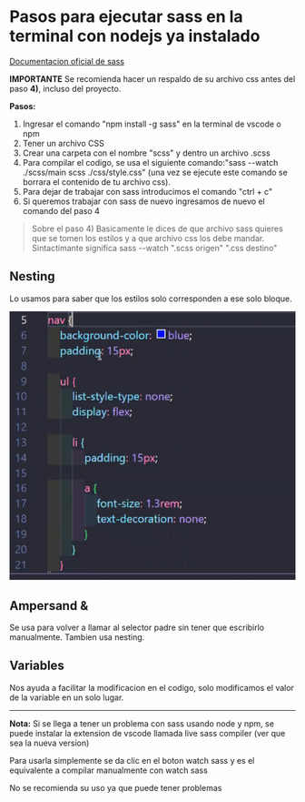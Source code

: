 # Pasos para ejecutar sass en la terminal con nodejs ya instalado

[Documentacion oficial de sass](https://sass-lang.com/guide)

**IMPORTANTE**
Se recomienda hacer un respaldo de su archivo css antes del paso **4)**, incluso del proyecto.

**Pasos:**

1) Ingresar el comando "npm install -g sass" en la terminal de vscode o npm
2) Tener un archivo CSS
3) Crear una carpeta con el nombre "scss" y dentro un archivo .scss
4) Para compilar el codigo, se usa el siguiente comando:"sass --watch ./scss/main scss ./css/style.css" (una vez se ejecute este comando se borrara el contenido de tu archivo css).
5) Para dejar de trabajar con sass introducimos el comando "ctrl + c"
6) Si queremos trabajar con sass de nuevo ingresamos de nuevo el comando del paso 4

> Sobre el paso 4) Basicamente le dices de que archivo sass quieres que se tomen los estilos y a que archivo css los debe mandar.
Sintactimante significa sass --watch ".scss origen" ".css destino"

## Nesting

Lo usamos para saber que los estilos solo corresponden a ese solo bloque.

![Nesting example](./img/1anidacion.PNG)

## Ampersand &

Se usa para volver a llamar al selector padre sin tener que escribirlo manualmente.
Tambien usa nesting.

## Variables

Nos ayuda a facilitar la modificacion en el codigo, solo modificamos el valor de la variable en un solo lugar.

---

**Nota:** Si se llega a tener un problema con sass usando node y npm, se puede instalar la extension de vscode
llamada live sass compiler (ver que sea la nueva version)

Para usarla simplemente se da clic en el boton watch sass y es el equivalente a compilar manualmente con watch sass

No se recomienda su uso ya que puede tener problemas
